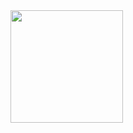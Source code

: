  <div>
  <a href="https://github.com/wltjr">
  <img height="180em" src="https://github-readme-stats.vercel.app/api/top-langs/?username=wltjr&layout=compact&langs_count=10&theme=dracula&hide=shell,roff,mask,m4,makefile,perl,apacheconf,lisp"/>
</div>
